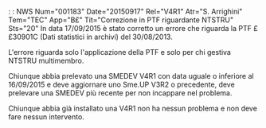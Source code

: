  :  : NWS Num="001183" Date="20150917" Rel="V4R1" Atr="S. Arrighini" Tem="TEC" App="B£" Tit="Correzione in PTF riguardante NTSTRU" Sts="20"
In data 17/09/2015 è stato corretto un errore che riguarda la PTF ££30901C (Dati statistici in archivi) del 30/08/2013.

L'errore riguarda solo l'applicazione della PTF e solo per chi gestiva NTSTRU multimembro.

Chiunque abbia prelevato una SMEDEV V4R1 con data uguale o inferiore al 16/09/2015 e deve aggiornare
 uno Sme.UP V3R2 o precedente, deve prelevare una SMEDEV più recente per non incappare nel problema.

Chiunque abbia già installato una V4R1 non ha nessun problema e non deve fare nessun intervento.
